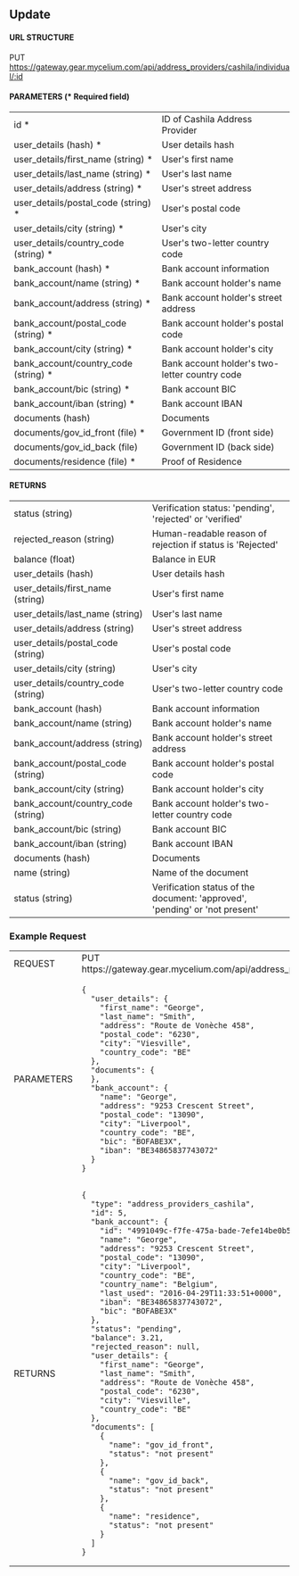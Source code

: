 ## Update

#### URL STRUCTURE

PUT https://gateway.gear.mycelium.com/api/address_providers/cashila/individual/:id

#### PARAMETERS (* Required field)

<table>
  <tr>
    <td>id *
    <td>ID of Cashila Address Provider
  <tr>
    <td>user_details (hash) *
    <td>User details hash
  <tr>
    <td>user_details/first_name (string) *
    <td>User&#39;s first name
  <tr>
    <td>user_details/last_name (string) *
    <td>User&#39;s last name
  <tr>
    <td>user_details/address (string) *
    <td>User&#39;s street address
  <tr>
    <td>user_details/postal_code (string) *
    <td>User&#39;s postal code
  <tr>
    <td>user_details/city (string) *
    <td>User&#39;s city
  <tr>
    <td>user_details/country_code (string) *
    <td>User&#39;s two-letter country code
  <tr>
    <td>bank_account (hash) *
    <td>Bank account information
  <tr>
    <td>bank_account/name (string) *
    <td>Bank account holder&#39;s name
  <tr>
    <td>bank_account/address (string) *
    <td>Bank account holder&#39;s street address
  <tr>
    <td>bank_account/postal_code (string) *
    <td>Bank account holder&#39;s postal code
  <tr>
    <td>bank_account/city (string) *
    <td>Bank account holder&#39;s city
  <tr>
    <td>bank_account/country_code (string) *
    <td>Bank account holder&#39;s two-letter country code
  <tr>
    <td>bank_account/bic (string) *
    <td>Bank account BIC
  <tr>
    <td>bank_account/iban (string) *
    <td>Bank account IBAN
  <tr>
    <td>documents (hash) 
    <td>Documents
  <tr>
    <td>documents/gov_id_front (file) *
    <td>Government ID (front side)
  <tr>
    <td>documents/gov_id_back (file) 
    <td>Government ID (back side)
  <tr>
    <td>documents/residence (file) *
    <td>Proof of Residence
</table>

#### RETURNS

<table>
  <tr>
    <td>status (string)
    <td>Verification status: &#39;pending&#39;, &#39;rejected&#39; or &#39;verified&#39;
  <tr>
    <td>rejected_reason (string)
    <td>Human-readable reason of rejection if status is &#39;Rejected&#39;
  <tr>
    <td>balance (float)
    <td>Balance in EUR
  <tr>
    <td>user_details (hash)
    <td>User details hash
  <tr>
    <td>user_details/first_name (string)
    <td>User&#39;s first name
  <tr>
    <td>user_details/last_name (string)
    <td>User&#39;s last name
  <tr>
    <td>user_details/address (string)
    <td>User&#39;s street address
  <tr>
    <td>user_details/postal_code (string)
    <td>User&#39;s postal code
  <tr>
    <td>user_details/city (string)
    <td>User&#39;s city
  <tr>
    <td>user_details/country_code (string)
    <td>User&#39;s two-letter country code
  <tr>
    <td>bank_account (hash)
    <td>Bank account information
  <tr>
    <td>bank_account/name (string)
    <td>Bank account holder&#39;s name
  <tr>
    <td>bank_account/address (string)
    <td>Bank account holder&#39;s street address
  <tr>
    <td>bank_account/postal_code (string)
    <td>Bank account holder&#39;s postal code
  <tr>
    <td>bank_account/city (string)
    <td>Bank account holder&#39;s city
  <tr>
    <td>bank_account/country_code (string)
    <td>Bank account holder&#39;s two-letter country code
  <tr>
    <td>bank_account/bic (string)
    <td>Bank account BIC
  <tr>
    <td>bank_account/iban (string)
    <td>Bank account IBAN
  <tr>
    <td>documents (hash)
    <td>Documents
  <tr>
    <td>name (string)
    <td>Name of the document
  <tr>
    <td>status (string)
    <td>Verification status of the document: &#39;approved&#39;, &#39;pending&#39; or &#39;not present&#39;
</table>

### Example Request

<table>
  <tr>
    <td>REQUEST
    <td>PUT https://gateway.gear.mycelium.com/api/address_providers/cashila/individual/5
  <tr>
    <td>PARAMETERS
    <td><pre><code>{
  &quot;user_details&quot;: {
    &quot;first_name&quot;: &quot;George&quot;,
    &quot;last_name&quot;: &quot;Smith&quot;,
    &quot;address&quot;: &quot;Route de Vonèche 458&quot;,
    &quot;postal_code&quot;: &quot;6230&quot;,
    &quot;city&quot;: &quot;Viesville&quot;,
    &quot;country_code&quot;: &quot;BE&quot;
  },
  &quot;documents&quot;: {
  },
  &quot;bank_account&quot;: {
    &quot;name&quot;: &quot;George&quot;,
    &quot;address&quot;: &quot;9253 Crescent Street&quot;,
    &quot;postal_code&quot;: &quot;13090&quot;,
    &quot;city&quot;: &quot;Liverpool&quot;,
    &quot;country_code&quot;: &quot;BE&quot;,
    &quot;bic&quot;: &quot;BOFABE3X&quot;,
    &quot;iban&quot;: &quot;BE34865837743072&quot;
  }
}</code></pre>
  <tr>
    <td>RETURNS
    <td><pre><code>{
  "type": "address_providers_cashila",
  "id": 5,
  "bank_account": {
    "id": "4991049c-f7fe-475a-bade-7efe14be0b56",
    "name": "George",
    "address": "9253 Crescent Street",
    "postal_code": "13090",
    "city": "Liverpool",
    "country_code": "BE",
    "country_name": "Belgium",
    "last_used": "2016-04-29T11:33:51+0000",
    "iban": "BE34865837743072",
    "bic": "BOFABE3X"
  },
  "status": "pending",
  "balance": 3.21,
  "rejected_reason": null,
  "user_details": {
    "first_name": "George",
    "last_name": "Smith",
    "address": "Route de Vonèche 458",
    "postal_code": "6230",
    "city": "Viesville",
    "country_code": "BE"
  },
  "documents": [
    {
      "name": "gov_id_front",
      "status": "not present"
    },
    {
      "name": "gov_id_back",
      "status": "not present"
    },
    {
      "name": "residence",
      "status": "not present"
    }
  ]
}</code></pre>
</table>

